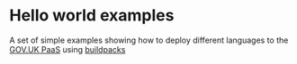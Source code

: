 # Hello world examples

A set of simple examples showing how to deploy different languages to the [GOV.UK PaaS]
using [buildpacks]

[buildpacks]: https://docs.cloudfoundry.org/buildpacks/
[GOV.UK PaaS]: https://docs.cloud.service.gov.uk/
